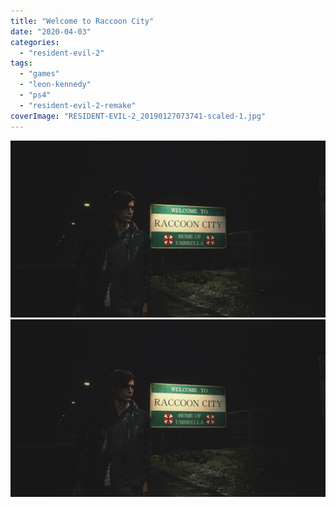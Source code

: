 ```yaml
---
title: "Welcome to Raccoon City"
date: "2020-04-03"
categories: 
  - "resident-evil-2"
tags: 
  - "games"
  - "leon-kennedy"
  - "ps4"
  - "resident-evil-2-remake"
coverImage: "RESIDENT-EVIL-2_20190127073741-scaled-1.jpg"
---
```


[![](images/RESIDENT-EVIL-2_20190127073741-scaled-1.jpg)](images/RESIDENT-EVIL-2_20190127073741-scaled-1.jpg)
[![](images/RESIDENT-EVIL-2_20190127073741-scaled-1.jpg)](images/RESIDENT-EVIL-2_20190127073741-scaled-1.jpg)

